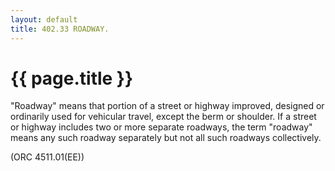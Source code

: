 ```yaml
---
layout: default 
title: 402.33 ROADWAY.
---
```


{{ page.title }}
================

"Roadway" means that portion of a street or highway improved, designed
or ordinarily used for vehicular travel, except the berm or shoulder. If
a street or highway includes two or more separate roadways, the term
"roadway" means any such roadway separately but not all such roadways
collectively.

(ORC 4511.01(EE))
